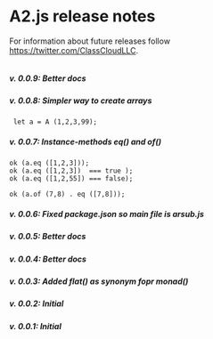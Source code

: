 # A2.js release notes


For information about future releases
follow https://twitter.com/ClassCloudLLC.

######
##### v. 0.0.9: Better docs
##### v. 0.0.8: Simpler way to create arrays

     let a = A (1,2,3,99);

##### v. 0.0.7: Instance-methods eq() and of()

    ok (a.eq ([1,2,3]));
    ok (a.eq ([1,2,3])  === true );
    ok (a.eq ([1,2,55]) === false);

    ok (a.of (7,8) . eq ([7,8]));

##### v. 0.0.6: Fixed package.json so main file is arsub.js
##### v. 0.0.5: Better docs
##### v. 0.0.4: Better docs
##### v. 0.0.3: Added flat() as synonym fopr monad()
##### v. 0.0.2: Initial
##### v. 0.0.1: Initial
